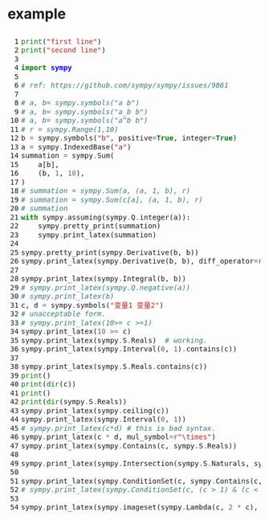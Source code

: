 # example

<!DOCTYPE html PUBLIC "-//W3C//DTD HTML 4.01//EN"
   "http://www.w3.org/TR/html4/strict.dtd">
<!--
generated by Pygments <https://pygments.org/>
Copyright 2006-2023 by the Pygments team.
Licensed under the BSD license, see LICENSE for details.
-->
<html>
<head>
  <title></title>
  <meta http-equiv="content-type" content="text/html; charset=utf-8">
  <style type="text/css">
/*
generated by Pygments <https://pygments.org/>
Copyright 2006-2023 by the Pygments team.
Licensed under the BSD license, see LICENSE for details.
*/
pre { line-height: 125%; }
td.linenos .normal { color: inherit; background-color: transparent; padding-left: 5px; padding-right: 5px; }
span.linenos { color: inherit; background-color: transparent; padding-left: 5px; padding-right: 5px; }
td.linenos .special { color: #000000; background-color: #ffffc0; padding-left: 5px; padding-right: 5px; }
span.linenos.special { color: #000000; background-color: #ffffc0; padding-left: 5px; padding-right: 5px; }
body .hll { background-color: #ffffcc }
body .c { color: #3D7B7B; font-style: italic } /* Comment */
body .err { border: 1px solid #FF0000 } /* Error */
body .k { color: #008000; font-weight: bold } /* Keyword */
body .o { color: #666666 } /* Operator */
body .ch { color: #3D7B7B; font-style: italic } /* Comment.Hashbang */
body .cm { color: #3D7B7B; font-style: italic } /* Comment.Multiline */
body .cp { color: #9C6500 } /* Comment.Preproc */
body .cpf { color: #3D7B7B; font-style: italic } /* Comment.PreprocFile */
body .c1 { color: #3D7B7B; font-style: italic } /* Comment.Single */
body .cs { color: #3D7B7B; font-style: italic } /* Comment.Special */
body .gd { color: #A00000 } /* Generic.Deleted */
body .ge { font-style: italic } /* Generic.Emph */
body .gr { color: #E40000 } /* Generic.Error */
body .gh { color: #000080; font-weight: bold } /* Generic.Heading */
body .gi { color: #008400 } /* Generic.Inserted */
body .go { color: #717171 } /* Generic.Output */
body .gp { color: #000080; font-weight: bold } /* Generic.Prompt */
body .gs { font-weight: bold } /* Generic.Strong */
body .gu { color: #800080; font-weight: bold } /* Generic.Subheading */
body .gt { color: #0044DD } /* Generic.Traceback */
body .kc { color: #008000; font-weight: bold } /* Keyword.Constant */
body .kd { color: #008000; font-weight: bold } /* Keyword.Declaration */
body .kn { color: #008000; font-weight: bold } /* Keyword.Namespace */
body .kp { color: #008000 } /* Keyword.Pseudo */
body .kr { color: #008000; font-weight: bold } /* Keyword.Reserved */
body .kt { color: #B00040 } /* Keyword.Type */
body .m { color: #666666 } /* Literal.Number */
body .s { color: #BA2121 } /* Literal.String */
body .na { color: #687822 } /* Name.Attribute */
body .nb { color: #008000 } /* Name.Builtin */
body .nc { color: #0000FF; font-weight: bold } /* Name.Class */
body .no { color: #880000 } /* Name.Constant */
body .nd { color: #AA22FF } /* Name.Decorator */
body .ni { color: #717171; font-weight: bold } /* Name.Entity */
body .ne { color: #CB3F38; font-weight: bold } /* Name.Exception */
body .nf { color: #0000FF } /* Name.Function */
body .nl { color: #767600 } /* Name.Label */
body .nn { color: #0000FF; font-weight: bold } /* Name.Namespace */
body .nt { color: #008000; font-weight: bold } /* Name.Tag */
body .nv { color: #19177C } /* Name.Variable */
body .ow { color: #AA22FF; font-weight: bold } /* Operator.Word */
body .w { color: #bbbbbb } /* Text.Whitespace */
body .mb { color: #666666 } /* Literal.Number.Bin */
body .mf { color: #666666 } /* Literal.Number.Float */
body .mh { color: #666666 } /* Literal.Number.Hex */
body .mi { color: #666666 } /* Literal.Number.Integer */
body .mo { color: #666666 } /* Literal.Number.Oct */
body .sa { color: #BA2121 } /* Literal.String.Affix */
body .sb { color: #BA2121 } /* Literal.String.Backtick */
body .sc { color: #BA2121 } /* Literal.String.Char */
body .dl { color: #BA2121 } /* Literal.String.Delimiter */
body .sd { color: #BA2121; font-style: italic } /* Literal.String.Doc */
body .s2 { color: #BA2121 } /* Literal.String.Double */
body .se { color: #AA5D1F; font-weight: bold } /* Literal.String.Escape */
body .sh { color: #BA2121 } /* Literal.String.Heredoc */
body .si { color: #A45A77; font-weight: bold } /* Literal.String.Interpol */
body .sx { color: #008000 } /* Literal.String.Other */
body .sr { color: #A45A77 } /* Literal.String.Regex */
body .s1 { color: #BA2121 } /* Literal.String.Single */
body .ss { color: #19177C } /* Literal.String.Symbol */
body .bp { color: #008000 } /* Name.Builtin.Pseudo */
body .fm { color: #0000FF } /* Name.Function.Magic */
body .vc { color: #19177C } /* Name.Variable.Class */
body .vg { color: #19177C } /* Name.Variable.Global */
body .vi { color: #19177C } /* Name.Variable.Instance */
body .vm { color: #19177C } /* Name.Variable.Magic */
body .il { color: #666666 } /* Literal.Number.Integer.Long */

  </style>
</head>
<body>
<h2></h2>

<div class="highlight"><pre><span></span><a id="line-1" name="line-1"></a><span class="linenos"> 1</span><span class="nb">print</span><span class="p">(</span><span class="s2">&quot;first line&quot;</span><span class="p">)</span>
<a id="line-2" name="line-2"></a><span class="linenos"> 2</span><span class="nb">print</span><span class="p">(</span><span class="s2">&quot;second line&quot;</span><span class="p">)</span>
<a id="line-3" name="line-3"></a><span class="linenos"> 3</span>
<a id="line-4" name="line-4"></a><span class="linenos"> 4</span><span class="kn">import</span> <span class="nn">sympy</span>
<a id="line-5" name="line-5"></a><span class="linenos"> 5</span>
<a id="line-6" name="line-6"></a><span class="linenos"> 6</span><span class="c1"># ref: https://github.com/sympy/sympy/issues/9861</span>
<a id="line-7" name="line-7"></a><span class="linenos"> 7</span>
<a id="line-8" name="line-8"></a><span class="linenos"> 8</span><span class="c1"># a, b= sympy.symbols(&quot;a b&quot;)</span>
<a id="line-9" name="line-9"></a><span class="linenos"> 9</span><span class="c1"># a, b= sympy.symbols(&quot;a_b b&quot;)</span>
<a id="line-10" name="line-10"></a><span class="linenos">10</span><span class="c1"># a, b= sympy.symbols(&quot;a^b b&quot;)</span>
<a id="line-11" name="line-11"></a><span class="linenos">11</span><span class="c1"># r = sympy.Range(1,10)</span>
<a id="line-12" name="line-12"></a><span class="linenos">12</span><span class="n">b</span> <span class="o">=</span> <span class="n">sympy</span><span class="o">.</span><span class="n">symbols</span><span class="p">(</span><span class="s2">&quot;b&quot;</span><span class="p">,</span> <span class="n">positive</span><span class="o">=</span><span class="kc">True</span><span class="p">,</span> <span class="n">integer</span><span class="o">=</span><span class="kc">True</span><span class="p">)</span>
<a id="line-13" name="line-13"></a><span class="linenos">13</span><span class="n">a</span> <span class="o">=</span> <span class="n">sympy</span><span class="o">.</span><span class="n">IndexedBase</span><span class="p">(</span><span class="s2">&quot;a&quot;</span><span class="p">)</span>
<a id="line-14" name="line-14"></a><span class="linenos">14</span><span class="n">summation</span> <span class="o">=</span> <span class="n">sympy</span><span class="o">.</span><span class="n">Sum</span><span class="p">(</span>
<a id="line-15" name="line-15"></a><span class="linenos">15</span>    <span class="n">a</span><span class="p">[</span><span class="n">b</span><span class="p">],</span>
<a id="line-16" name="line-16"></a><span class="linenos">16</span>    <span class="p">(</span><span class="n">b</span><span class="p">,</span> <span class="mi">1</span><span class="p">,</span> <span class="mi">10</span><span class="p">),</span>
<a id="line-17" name="line-17"></a><span class="linenos">17</span><span class="p">)</span>
<a id="line-18" name="line-18"></a><span class="linenos">18</span><span class="c1"># summation = sympy.Sum(a, (a, 1, b), r)</span>
<a id="line-19" name="line-19"></a><span class="linenos">19</span><span class="c1"># summation = sympy.Sum(c[a], (a, 1, b), r)</span>
<a id="line-20" name="line-20"></a><span class="linenos">20</span><span class="c1"># summation</span>
<a id="line-21" name="line-21"></a><span class="linenos">21</span><span class="k">with</span> <span class="n">sympy</span><span class="o">.</span><span class="n">assuming</span><span class="p">(</span><span class="n">sympy</span><span class="o">.</span><span class="n">Q</span><span class="o">.</span><span class="n">integer</span><span class="p">(</span><span class="n">a</span><span class="p">)):</span>
<a id="line-22" name="line-22"></a><span class="linenos">22</span>    <span class="n">sympy</span><span class="o">.</span><span class="n">pretty_print</span><span class="p">(</span><span class="n">summation</span><span class="p">)</span>
<a id="line-23" name="line-23"></a><span class="linenos">23</span>    <span class="n">sympy</span><span class="o">.</span><span class="n">print_latex</span><span class="p">(</span><span class="n">summation</span><span class="p">)</span>
<a id="line-24" name="line-24"></a><span class="linenos">24</span>
<a id="line-25" name="line-25"></a><span class="linenos">25</span><span class="n">sympy</span><span class="o">.</span><span class="n">pretty_print</span><span class="p">(</span><span class="n">sympy</span><span class="o">.</span><span class="n">Derivative</span><span class="p">(</span><span class="n">b</span><span class="p">,</span> <span class="n">b</span><span class="p">))</span>
<a id="line-26" name="line-26"></a><span class="linenos">26</span><span class="n">sympy</span><span class="o">.</span><span class="n">print_latex</span><span class="p">(</span><span class="n">sympy</span><span class="o">.</span><span class="n">Derivative</span><span class="p">(</span><span class="n">b</span><span class="p">,</span> <span class="n">b</span><span class="p">),</span> <span class="n">diff_operator</span><span class="o">=</span><span class="sa">r</span><span class="s2">&quot;\mathrm</span><span class="si">{d}</span><span class="s2">&quot;</span><span class="p">)</span>
<a id="line-27" name="line-27"></a><span class="linenos">27</span>
<a id="line-28" name="line-28"></a><span class="linenos">28</span><span class="n">sympy</span><span class="o">.</span><span class="n">print_latex</span><span class="p">(</span><span class="n">sympy</span><span class="o">.</span><span class="n">Integral</span><span class="p">(</span><span class="n">b</span><span class="p">,</span> <span class="n">b</span><span class="p">))</span>
<a id="line-29" name="line-29"></a><span class="linenos">29</span><span class="c1"># sympy.print_latex(sympy.Q.negative(a))</span>
<a id="line-30" name="line-30"></a><span class="linenos">30</span><span class="c1"># sympy.print_latex(b)</span>
<a id="line-31" name="line-31"></a><span class="linenos">31</span><span class="n">c</span><span class="p">,</span> <span class="n">d</span> <span class="o">=</span> <span class="n">sympy</span><span class="o">.</span><span class="n">symbols</span><span class="p">(</span><span class="s2">&quot;变量1 变量2&quot;</span><span class="p">)</span>
<a id="line-32" name="line-32"></a><span class="linenos">32</span><span class="c1"># unacceptable form.</span>
<a id="line-33" name="line-33"></a><span class="linenos">33</span><span class="c1"># sympy.print_latex(10&gt;= c &gt;=1)</span>
<a id="line-34" name="line-34"></a><span class="linenos">34</span><span class="n">sympy</span><span class="o">.</span><span class="n">print_latex</span><span class="p">(</span><span class="mi">10</span> <span class="o">&gt;=</span> <span class="n">c</span><span class="p">)</span>
<a id="line-35" name="line-35"></a><span class="linenos">35</span><span class="n">sympy</span><span class="o">.</span><span class="n">print_latex</span><span class="p">(</span><span class="n">sympy</span><span class="o">.</span><span class="n">S</span><span class="o">.</span><span class="n">Reals</span><span class="p">)</span>  <span class="c1"># working.</span>
<a id="line-36" name="line-36"></a><span class="linenos">36</span><span class="n">sympy</span><span class="o">.</span><span class="n">print_latex</span><span class="p">(</span><span class="n">sympy</span><span class="o">.</span><span class="n">Interval</span><span class="p">(</span><span class="mi">0</span><span class="p">,</span> <span class="mi">1</span><span class="p">)</span><span class="o">.</span><span class="n">contains</span><span class="p">(</span><span class="n">c</span><span class="p">))</span>
<a id="line-37" name="line-37"></a><span class="linenos">37</span>
<a id="line-38" name="line-38"></a><span class="linenos">38</span><span class="n">sympy</span><span class="o">.</span><span class="n">print_latex</span><span class="p">(</span><span class="n">sympy</span><span class="o">.</span><span class="n">S</span><span class="o">.</span><span class="n">Reals</span><span class="o">.</span><span class="n">contains</span><span class="p">(</span><span class="n">c</span><span class="p">))</span>
<a id="line-39" name="line-39"></a><span class="linenos">39</span><span class="nb">print</span><span class="p">()</span>
<a id="line-40" name="line-40"></a><span class="linenos">40</span><span class="nb">print</span><span class="p">(</span><span class="nb">dir</span><span class="p">(</span><span class="n">c</span><span class="p">))</span>
<a id="line-41" name="line-41"></a><span class="linenos">41</span><span class="nb">print</span><span class="p">()</span>
<a id="line-42" name="line-42"></a><span class="linenos">42</span><span class="nb">print</span><span class="p">(</span><span class="nb">dir</span><span class="p">(</span><span class="n">sympy</span><span class="o">.</span><span class="n">S</span><span class="o">.</span><span class="n">Reals</span><span class="p">))</span>
<a id="line-43" name="line-43"></a><span class="linenos">43</span><span class="n">sympy</span><span class="o">.</span><span class="n">print_latex</span><span class="p">(</span><span class="n">sympy</span><span class="o">.</span><span class="n">ceiling</span><span class="p">(</span><span class="n">c</span><span class="p">))</span>
<a id="line-44" name="line-44"></a><span class="linenos">44</span><span class="n">sympy</span><span class="o">.</span><span class="n">print_latex</span><span class="p">(</span><span class="n">sympy</span><span class="o">.</span><span class="n">Interval</span><span class="p">(</span><span class="mi">0</span><span class="p">,</span> <span class="mi">1</span><span class="p">))</span>
<a id="line-45" name="line-45"></a><span class="linenos">45</span><span class="c1"># sympy.print_latex(c*d) # this is bad syntax.</span>
<a id="line-46" name="line-46"></a><span class="linenos">46</span><span class="n">sympy</span><span class="o">.</span><span class="n">print_latex</span><span class="p">(</span><span class="n">c</span> <span class="o">*</span> <span class="n">d</span><span class="p">,</span> <span class="n">mul_symbol</span><span class="o">=</span><span class="sa">r</span><span class="s2">&quot;\times&quot;</span><span class="p">)</span>
<a id="line-47" name="line-47"></a><span class="linenos">47</span><span class="n">sympy</span><span class="o">.</span><span class="n">print_latex</span><span class="p">(</span><span class="n">sympy</span><span class="o">.</span><span class="n">Contains</span><span class="p">(</span><span class="n">c</span><span class="p">,</span> <span class="n">sympy</span><span class="o">.</span><span class="n">S</span><span class="o">.</span><span class="n">Reals</span><span class="p">))</span>
<a id="line-48" name="line-48"></a><span class="linenos">48</span>
<a id="line-49" name="line-49"></a><span class="linenos">49</span><span class="n">sympy</span><span class="o">.</span><span class="n">print_latex</span><span class="p">(</span><span class="n">sympy</span><span class="o">.</span><span class="n">Intersection</span><span class="p">(</span><span class="n">sympy</span><span class="o">.</span><span class="n">S</span><span class="o">.</span><span class="n">Naturals</span><span class="p">,</span> <span class="n">sympy</span><span class="o">.</span><span class="n">Interval</span><span class="p">(</span><span class="mi">0</span><span class="p">,</span> <span class="n">c</span><span class="p">)))</span>
<a id="line-50" name="line-50"></a><span class="linenos">50</span>
<a id="line-51" name="line-51"></a><span class="linenos">51</span><span class="n">sympy</span><span class="o">.</span><span class="n">print_latex</span><span class="p">(</span><span class="n">sympy</span><span class="o">.</span><span class="n">ConditionSet</span><span class="p">(</span><span class="n">c</span><span class="p">,</span> <span class="n">sympy</span><span class="o">.</span><span class="n">Contains</span><span class="p">(</span><span class="n">c</span><span class="p">,</span> <span class="n">sympy</span><span class="o">.</span><span class="n">Interval</span><span class="p">(</span><span class="mi">1</span><span class="p">,</span><span class="n">d</span><span class="p">)),</span> <span class="n">sympy</span><span class="o">.</span><span class="n">S</span><span class="o">.</span><span class="n">Integers</span><span class="p">))</span>
<a id="line-52" name="line-52"></a><span class="linenos">52</span><span class="c1"># sympy.print_latex(sympy.ConditionSet(c, (c &gt; 1) &amp; (c &lt; 10), sympy.S.Reals))</span>
<a id="line-53" name="line-53"></a><span class="linenos">53</span>
<a id="line-54" name="line-54"></a><span class="linenos">54</span><span class="n">sympy</span><span class="o">.</span><span class="n">print_latex</span><span class="p">(</span><span class="n">sympy</span><span class="o">.</span><span class="n">imageset</span><span class="p">(</span><span class="n">sympy</span><span class="o">.</span><span class="n">Lambda</span><span class="p">(</span><span class="n">c</span><span class="p">,</span> <span class="mi">2</span> <span class="o">*</span> <span class="n">c</span><span class="p">),</span> <span class="n">sympy</span><span class="o">.</span><span class="n">S</span><span class="o">.</span><span class="n">Integers</span><span class="p">))</span>
</pre></div>
</body>
</html>
